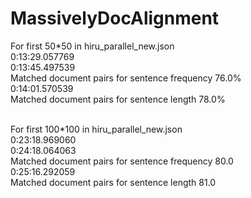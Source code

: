 # MassivelyDocAlignment

For first 50*50 in hiru_parallel_new.json<br>
0:13:29.057769 <br>
0:13:45.497539 <br>
Matched document pairs for sentence frequency  76.0%<br>
0:14:01.570539<br>
Matched document pairs for sentence length  78.0% <br>
<br>

For first 100*100 in hiru_parallel_new.json<br>
0:23:18.969060<br>
0:24:18.064063<br>
Matched document pairs for sentence frequency  80.0<br>
0:25:16.292059<br>
Matched document pairs for sentence length  81.0<br>